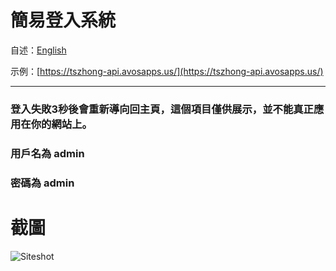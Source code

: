 # 簡易登入系統

自述：[English](https://github.com/TszHong0411/Simple-login/blob/main/README.md)

示例：[https://tszhong-api.avosapps.us/](https://tszhong-api.avosapps.us/)

---

### 登入失敗3秒後會重新導向回主頁，這個項目僅供展示，並不能真正應用在你的網站上。

### 用戶名為 admin 
### 密碼為 admin

# 截圖

![Siteshot](https://cdn.jsdelivr.net/gh/tszhong0411/image/simple-login-siteshot.png)